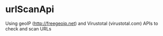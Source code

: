 # urlScanApi
Using geoIP (http://freegeoip.net) and Virustotal (virustotal.com) APIs to check and scan URLs
